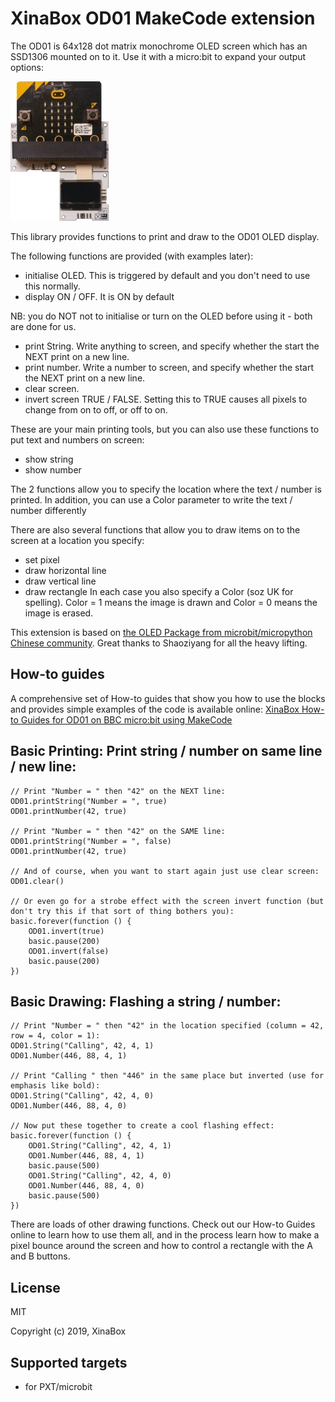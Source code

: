 # XinaBox OD01 MakeCode extension

The OD01 is 64x128 dot matrix monochrome OLED screen which has an SSD1306 mounted on to it. Use it with a micro:bit to expand your output options:
 
![](od01.jpg)

This library provides functions to print and draw to the OD01 OLED display. 

The following functions are provided (with examples later):
* initialise OLED. This is triggered by default and you don't need to use this normally.
* display ON / OFF.  It is ON by default

NB: you do NOT not to initialise or turn on the OLED before using it - both are done for us.
* print String. Write anything to screen, and specify whether the start the NEXT print on a new line.
* print number. Write a number to screen, and specify whether the start the NEXT print on a new line.
* clear screen. 
* invert screen TRUE / FALSE. Setting this to TRUE causes all pixels to change from on to off, or off to on.

These are your main printing tools, but you can also use these functions to put text and numbers on screen:
* show string
* show number

The 2 functions allow you to specify the location where the text / number is printed. 
In addition, you can use a Color parameter to write the text / number differently

There are also several functions that allow you to draw items on to the screen at a location you specify:
* set pixel
* draw horizontal line
* draw vertical line
* draw rectangle
In each case you also specify a Color (soz UK for spelling). Color = 1 means the image is drawn and Color = 0 means the image is erased. 

This extension is based on [the OLED Package from microbit/micropython Chinese community](https://github.com/makecode-extensions/OLED12864_I2C). Great thanks to Shaoziyang for all the heavy lifting.
 

## How-to guides

A comprehensive set of How-to guides that show you how to use the blocks and provides simple examples of the code is available online:
[XinaBox How-to Guides for OD01 on BBC micro:bit using MakeCode](https://drive.google.com/open?id=1_LvtXnSPReET5C7jfOD7VrZdRPcyU_uF)


## Basic Printing: Print string / number on same line / new line:

```blocks
// Print "Number = " then "42" on the NEXT line:
OD01.printString("Number = ", true)
OD01.printNumber(42, true)

// Print "Number = " then "42" on the SAME line:
OD01.printString("Number = ", false)
OD01.printNumber(42, true)

// And of course, when you want to start again just use clear screen:
OD01.clear()

// Or even go for a strobe effect with the screen invert function (but don't try this if that sort of thing bothers you):
basic.forever(function () {
    OD01.invert(true)
    basic.pause(200)
    OD01.invert(false)
    basic.pause(200)
})

```

## Basic Drawing: Flashing a string / number:

```blocks
// Print "Number = " then "42" in the location specified (column = 42, row = 4, color = 1):
OD01.String("Calling", 42, 4, 1)
OD01.Number(446, 88, 4, 1)

// Print "Calling " then "446" in the same place but inverted (use for emphasis like bold):
OD01.String("Calling", 42, 4, 0)
OD01.Number(446, 88, 4, 0)

// Now put these together to create a cool flashing effect:
basic.forever(function () {
    OD01.String("Calling", 42, 4, 1)
    OD01.Number(446, 88, 4, 1)
    basic.pause(500)
    OD01.String("Calling", 42, 4, 0)
    OD01.Number(446, 88, 4, 0)
    basic.pause(500)
})

```

There are loads of other drawing functions. Check out our How-to Guides online to learn how to use them all, and in the process learn how to make a pixel bounce around the screen and how to control a rectangle with the A and B buttons.


## License

MIT

Copyright (c) 2019, XinaBox  

## Supported targets

* for PXT/microbit

